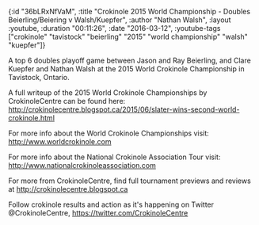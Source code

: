 {:id "36bLRxNfVaM",
 :title
 "Crokinole 2015 World Championship - Doubles Beierling/Beiering v Walsh/Kuepfer",
 :author "Nathan Walsh",
 :layout :youtube,
 :duration "00:11:26",
 :date "2016-03-12",
 :youtube-tags
 ["crokinole"
  "tavistock"
  "beierling"
  "2015"
  "world championship"
  "walsh"
  "kuepfer"]}


A top 6 doubles playoff game between Jason and Ray Beierling, and Clare Kuepfer and Nathan Walsh at the 2015 World Crokinole Championship in Tavistock, Ontario.

A full writeup of the 2015 World Crokinole Championships by CrokinoleCentre can be found here: http://crokinolecentre.blogspot.ca/2015/06/slater-wins-second-world-crokinole.html

For more info about the World Crokinole Championships visit: http://www.worldcrokinole.com

For more info about the National Crokinole Association Tour visit: http://www.nationalcrokinoleassociation.com

For more from CrokinoleCentre, find full tournament previews and reviews at http://crokinolecentre.blogspot.ca

Follow crokinole results and action as it's happening on Twitter @CrokinoleCentre, https://twitter.com/CrokinoleCentre
